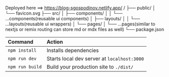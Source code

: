 Deployed here ==> https://blog-sgospodinov.netlify.app/
/
├── public/
│ └── favicon.svg
├── src/
│ ├── components/
│ │ └── ...components(reusable ui components)
│ ├── layouts/
│ │ └── ...layouts(reusable ui wrappers)
│ └── pages/
│ └── ...pages(similar to nextjs or remix routing can store md or mdx files as well)
└── package.json

| Command         | Action                                      |
| :-------------- | :------------------------------------------ |
| `npm install`   | Installs dependencies                       |
| `npm run dev`   | Starts local dev server at `localhost:3000` |
| `npm run build` | Build your production site to `./dist/`     |
